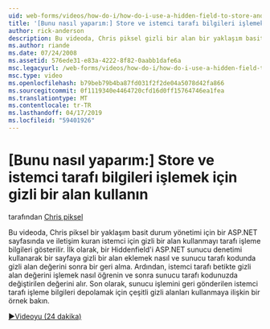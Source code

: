```yaml
---
uid: web-forms/videos/how-do-i/how-do-i-use-a-hidden-field-to-store-and-manipulate-client-side-information
title: '[Bunu nasıl yaparım:] Store ve istemci tarafı bilgileri işlemek için gizli bir alan kullanın | Microsoft Docs'
author: rick-anderson
description: Bu videoda, Chris piksel gizli bir alan bir yaklaşım basit durum yönetimi için bir ASP.NET sayfasında ve istemci tarafı iletişim kurmak için olarak nasıl kullanılacağını gösterir...
ms.author: riande
ms.date: 07/24/2008
ms.assetid: 576ede31-e83a-4222-8f82-0aabb1dafe6a
msc.legacyurl: /web-forms/videos/how-do-i/how-do-i-use-a-hidden-field-to-store-and-manipulate-client-side-information
msc.type: video
ms.openlocfilehash: b79beb79b4ba87fd031f2f2de04a5078d42fa866
ms.sourcegitcommit: 0f1119340e4464720cfd16d0ff15764746ea1fea
ms.translationtype: MT
ms.contentlocale: tr-TR
ms.lasthandoff: 04/17/2019
ms.locfileid: "59401926"
---
```

# <a name="how-do-i-use-a-hidden-field-to-store-and-manipulate-client-side-information"></a>[Bunu nasıl yaparım:] Store ve istemci tarafı bilgileri işlemek için gizli bir alan kullanın

tarafından [Chris piksel](https://twitter.com/chrispels)

Bu videoda, Chris piksel bir yaklaşım basit durum yönetimi için bir ASP.NET sayfasında ve iletişim kuran istemci için gizli bir alan kullanmayı tarafı işleme bilgileri gösterilir. İlk olarak, bir Hiddenfield'i ASP.NET sunucu denetimi kullanarak bir sayfaya gizli bir alan eklemek nasıl ve sunucu tarafı kodunda gizli alan değerini sonra bir geri alma. Ardından, istemci tarafı betikte gizli alan değerini işlemek nasıl öğrenin ve sonra sunucu tarafı kodunuzda değiştirilen değerini alır. Son olarak, sunucu işlemini geri gönderilen istemci tarafı işleme bilgileri depolamak için çeşitli gizli alanları kullanmaya ilişkin bir örnek bakın.

[&#9654;Videoyu (24 dakika)](https://channel9.msdn.com/Blogs/ASP-NET-Site-Videos/how-do-i-use-a-hidden-field-to-store-and-manipulate-client-side-information)
